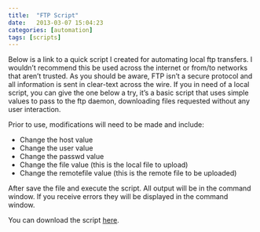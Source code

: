 ```yaml
---
title:  "FTP Script"
date:   2013-03-07 15:04:23
categories: [automation]
tags: [scripts]
---
```

Below is a link to a quick script I created for automating local ftp transfers.  I wouldn’t recommend this be used across the internet or from/to networks that aren’t trusted.  As you should be aware, FTP isn’t a secure protocol and all information is sent in clear-text across the wire.  If you in need of a local script, you can give the one below a try, it’s a basic script that uses simple values to pass to the ftp daemon, downloading files requested without any user interaction.
  
Prior to use, modifications will need to be made and include:

* Change the host value<br>
* Change the user value<br>
* Change the passwd value<br>
* Change the file value (this is the local file to upload)<br>
* Change the remotefile value (this is the remote file to be uploaded)<br>
 

After save the file and execute the script.  All output will be in the command window.  If you receive errors they will be displayed in the command window.

You can download the script [here](https://www.icloud.com/iclouddrive/02mh1lZqX2PgMmRKINHnfwbKA#ftptransfer.sh).
